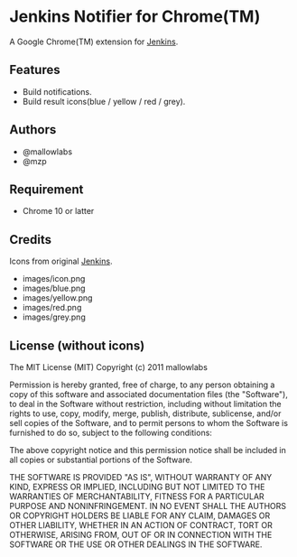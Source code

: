 Jenkins Notifier for Chrome(TM)
======================================
A Google Chrome(TM) extension for [Jenkins](http://jenkins-ci.org/).

Features
----------------
 * Build notifications.
 * Build result icons(blue / yellow / red / grey).

Authors
----------------
 * @mallowlabs
 * @mzp

Requirement
----------------

 * Chrome 10 or latter

Credits
----------------
Icons from original [Jenkins](http://jenkins-ci.org/).

 * images/icon.png
 * images/blue.png
 * images/yellow.png
 * images/red.png
 * images/grey.png

License (without icons)
------------------------------
The MIT License (MIT)
Copyright (c) 2011 mallowlabs

Permission is hereby granted, free of charge, to any person obtaining a copy of this software and associated documentation files (the "Software"), to deal in the Software without restriction, including without limitation the rights to use, copy, modify, merge, publish, distribute, sublicense, and/or sell copies of the Software, and to permit persons to whom the Software is furnished to do so, subject to the following conditions:

The above copyright notice and this permission notice shall be included in all copies or substantial portions of the Software.

THE SOFTWARE IS PROVIDED "AS IS", WITHOUT WARRANTY OF ANY KIND, EXPRESS OR IMPLIED, INCLUDING BUT NOT LIMITED TO THE WARRANTIES OF MERCHANTABILITY, FITNESS FOR A PARTICULAR PURPOSE AND NONINFRINGEMENT. IN NO EVENT SHALL THE AUTHORS OR COPYRIGHT HOLDERS BE LIABLE FOR ANY CLAIM, DAMAGES OR OTHER LIABILITY, WHETHER IN AN ACTION OF CONTRACT, TORT OR OTHERWISE, ARISING FROM, OUT OF OR IN CONNECTION WITH THE SOFTWARE OR THE USE OR OTHER DEALINGS IN THE SOFTWARE.
